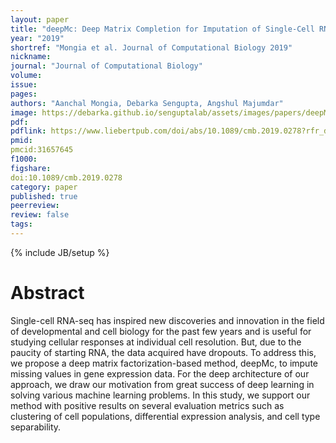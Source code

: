 ```yaml
---
layout: paper
title: "deepMc: Deep Matrix Completion for Imputation of Single-Cell RNA-seq Data"
year: "2019"
shortref: "Mongia et al. Journal of Computational Biology 2019"
nickname:
journal: "Journal of Computational Biology"
volume: 
issue: 
pages:
authors: "Aanchal Mongia, Debarka Sengupta, Angshul Majumdar"
image: https://debarka.github.io/senguptalab/assets/images/papers/deepMC.png
pdf:
pdflink: https://www.liebertpub.com/doi/abs/10.1089/cmb.2019.0278?rfr_dat=cr_pub%3Dpubmed&url_ver=Z39.88-2003&rfr_id=ori%3Arid%3Acrossref.org&journalCode=cmb
pmid:
pmcid:31657645
f1000:
figshare:
doi:10.1089/cmb.2019.0278
category: paper
published: true
peerreview:
review: false
tags:
---
```

{% include JB/setup %}


# Abstract

Single-cell RNA-seq has inspired new discoveries and innovation in the field of developmental and cell biology for the past few years and is useful for studying cellular responses at individual cell resolution. But, due to the paucity of starting RNA, the data acquired have dropouts. To address this, we propose a deep matrix factorization-based method, deepMc, to impute missing values in gene expression data. For the deep architecture of our approach, we draw our motivation from great success of deep learning in solving various machine learning problems. In this study, we support our method with positive results on several evaluation metrics such as clustering of cell populations, differential expression analysis, and cell type separability.